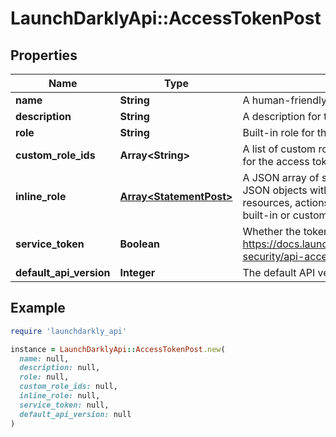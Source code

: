 # LaunchDarklyApi::AccessTokenPost

## Properties

| Name | Type | Description | Notes |
| ---- | ---- | ----------- | ----- |
| **name** | **String** | A human-friendly name for the access token | [optional] |
| **description** | **String** | A description for the access token | [optional] |
| **role** | **String** | Built-in role for the token | [optional] |
| **custom_role_ids** | **Array&lt;String&gt;** | A list of custom role IDs to use as access limits for the access token | [optional] |
| **inline_role** | [**Array&lt;StatementPost&gt;**](StatementPost.md) | A JSON array of statements represented as JSON objects with three attributes: effect, resources, actions. May be used in place of a built-in or custom role. | [optional] |
| **service_token** | **Boolean** | Whether the token is a service token https://docs.launchdarkly.com/home/account-security/api-access-tokens#service-tokens | [optional] |
| **default_api_version** | **Integer** | The default API version for this token | [optional] |

## Example

```ruby
require 'launchdarkly_api'

instance = LaunchDarklyApi::AccessTokenPost.new(
  name: null,
  description: null,
  role: null,
  custom_role_ids: null,
  inline_role: null,
  service_token: null,
  default_api_version: null
)
```

